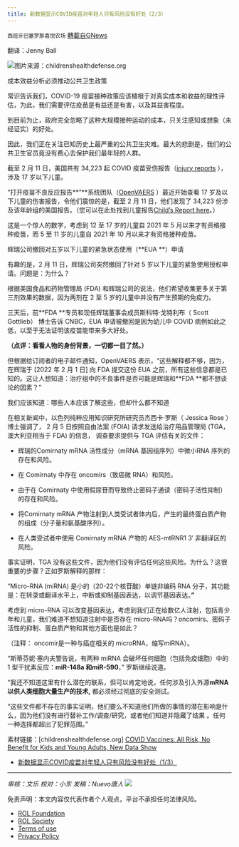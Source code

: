 ```yaml
---
title: 新数据显示COVID疫苗对年轻人只有风险没有好处（2/3）
---
```

`西班牙巴塞罗那喜悦农场` [轉載自GNews](https://gnews.org/zh-hans/2095586/)

翻译：Jenny Ball

![](https://assets.gnews.org/wp-content/uploads/2022/03/image-208.png)图片来源：childrenshealthdefense.org

成本效益分析必须推动公共卫生政策

常识告诉我们，COVID-19 疫苗接种政策应该植根于对真实成本和收益的理性评估，为此，我们需要评估疫苗是有益还是有害，以及其益害程度。

到目前为止，政府完全忽略了这种大规模接种运动的成本，只关注感知或想象（未经证实）的好处。

因此，我们正在关注已知历史上最严重的公共卫生灾难。最大的悲剧是，我们的公共卫生官员竟没有费心去保护我们最年轻的人群。

截至 2 月 11 日，美国共有 34,223 起 COVID 疫苗受伤报告（[injury reports](https://childrenshealthdefense.org/defender/vaers-cdc-8-year-old-boy-dies-pfizer-vaccine/) ），涉及 17 岁以下儿童。

“打开疫苗不良反应报告**”**系统团队（[OpenVAERS](https://openvaers.com/) ）最近开始查看 17 岁及以下儿童的伤害报告，令他们震惊的是，截至 2 月 11 日，他们发现了 34,223 份涉及该年龄组的美国报告。（您可以在此处找到儿童报告[Child’s Report here](https://openvaers.com/covid-data/child-reports)。）

这是一个惊人的数字，考虑到 12 至 17 岁的儿童自 2021 年 5 月以来才有资格接种疫苗，而 5 至 11 岁的儿童自 2021 年 10 月以来才有资格接种疫苗。

辉瑞公司撤回对五岁以下儿童的紧急状态使用（**EUA **）申请

有趣的是，2 月 11 日，辉瑞公司突然撤回了针对 5 岁以下儿童的紧急使用授权申请。问题是：为什么？

根据美国食品和药物管理局 (FDA) 和辉瑞公司的说法，他们希望收集更多关于第三剂效果的数据，因为两剂在 2 至 5 岁的儿童中并没有产生预期的免疫力。

三天后，前**FDA **专员和现任辉瑞董事会成员斯科特·戈特利布（ Scott Gottlieb） 博士告诉 CNBC，EUA 申请被撤回是因为幼儿中 COVID 病例如此之低，以至于无法证明该疫苗能带来多大好处。

**（点评：看看人物的身份背景，一切都一目了然。）**

但根据给订阅者的电子邮件通知，OpenVAERS 表示，“这些解释都不够，因为，在辉瑞于 [2022 年 2 月 1 日] 向 FDA 提交这份 EUA 之前，所有这些信息都是已知的。这让人想知道：治疗组中的不良事件是否可能是辉瑞和**FDA **都不想谈论的因素？”

我们应该知道：哪些人本应该了解这些，但却什么都不知道

在相关新闻中，以色列纯粹应用知识研究所研究员杰西卡·罗斯（ Jessica Rose ）博士强调了， 2 月 5 日按照自由法案 (FOIA) 请求发送给治疗用品管理局 (TGA， 澳大利亚相当于 FDA) 的信息， 调查要求提供与 TGA 评估有关的文件：

- 辉瑞的Comirnaty mRNA 活性成分（mRNA 基因组序列）中微小RNA 序列的存在和风险。
- 在 Comirnaty 中存在 oncomirs（致癌微 RNA）和风险。


- 由于在 Comirnaty 中使用假尿苷而导致终止密码子通读（密码子活性抑制）的存在和风险。
- 将Comirnaty mRNA 产物注射到人类受试者体内后，产生的最终蛋白质产物的组成（分子量和氨基酸序列）。
- 在人类受试者中使用 Comirnaty mRNA 产物的 AES-mtRNR1 3′ 非翻译区的风险。


事实证明，TGA 没有这些文件，因为他们没有评估任何这些风险。为什么？这很重要的步骤？正如罗斯解释的那样：

“Micro-RNA (miRNA) 是小的（20-22个核苷酸）单链非编码 RNA 分子，其功能是：在转录或翻译水平上，中断或抑制基因表达，以调节基因表达。**”**

考虑到 micro-RNA 可以改变基因表达，考虑到我们正在给数亿人注射，包括青少年和儿童，我们难道不想知道注射中是否存在 micro-RNA吗？oncomirs、密码子活性的抑制、蛋白质产物和其他方面也是如此？

（注释： oncomir是一种与癌症相关的 microRNA，缩写miRNA）。

“斯蒂芬妮·塞内夫警告说，有两种 miRNA 会破坏任何细胞（包括免疫细胞）中的 1 型干扰素反应：**miR-148a **和**miR-590**，” 罗斯继续说道。

“我还不知道这里有什么潜在的联系，但可以肯定地说，任何涉及引入外源**mRNA **以供人类细胞大量生产的技术**,** 都必须经过彻底的安全测试。

“这些文件都不存在的事实证明，他们要么不知道他们所做的事情的潜在影响是什么，因为他们没有进行替补工作/调查/研究，或者他们知道并隐藏了结果 。任何一种选择都超出了犯罪范围。”

素材链接：[childrenshealthdefense.org] [COVID Vaccines: All Risk, No Benefit for Kids and Young Adults, New Data Show](https://childrenshealthdefense.org/defender/covid-vaccines-all-risk-no-benefit-kids-young-adults/?utm_source=salsa&amp;eType=EmailBlastContent&amp;eId=802493ff-397e-46d1-8d8c-f5b50cb8275d)

- [新数据显示COVID疫苗对年轻人只有风险没有好处（1/3）](https://gnews.org/zh-hans/2095456/)


* * *

*审核：文乐
校对：小东
发稿：Nuevo唐人*
![](https://assets.gnews.org/wp-content/uploads/2022/03/西喜-1.jpeg)
 

免责声明：本文内容仅代表作者个人观点，平台不承担任何法律风险。

- [ROL Foundation](https://rolfoundation.org/)
- [ROL Society](https://rolsociety.org/)
- [Terms of use](https://gnews.org/terms-of-use-3/)
- [Privacy Policy](https://gnews.org/privacy-policy/)
